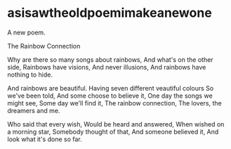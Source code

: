 # asisawtheoldpoemimakeanewone
A new poem.

The Rainbow Connection

Why are there so many songs about rainbows,
And what's on the other side,
Rainbows have visions,
And never illusions,
And rainbows have nothing to hide.

And rainbows are beautiful. 
Having seven different veautiful colours
So we've been told,
And some choose to believe it,
One day the songs we might see,
Some day we'll find it,
The rainbow connection,
The lovers, the dreamers and me.

Who said that every wish,
Would be heard and answered,
When wished on a morning star,
Somebody thought of that,
And someone believed it,
And look what it's done so far.
